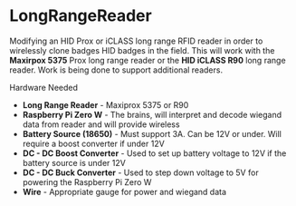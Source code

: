 # LongRangeReader

Modifying an HID Prox or iCLASS long range RFID reader in order to wirelessly clone badges HID badges in the field. This will work with the **Maxirpox 5375** Prox long range reader or the **HID iCLASS R90** long range reader. Work is being done to support additional readers.

Hardware Needed

  * **Long Range Reader** - Maxiprox 5375 or R90
  * **Raspberry Pi Zero W** - The brains, will interpret and decode wiegand data from reader and will provide wireless
  * **Battery Source (18650)** - Must support 3A. Can be 12V or under. Will require a boost converter if under 12V
  * **DC - DC Boost Converter** - Used to set up battery voltage to 12V if the battery source is under 12V
  * **DC - DC Buck Converter** - Used to step down voltage to 5V for powering the Raspberry Pi Zero W
  * **Wire** - Appropriate gauge for power and wiegand data
